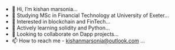 - 👋 Hi, I’m kishan marsonia...
- 📜 Studying MSc in Financial Technology at University of Exeter...
- 👀 Interested in blockchain and FinTech...
- 🌱 Actively learning solidity and Python...
- 💞️ Looking to collaborate on Dapp projects...
- 📫 How to reach me - kishanmarsonia@outlook.com ...

<!---
kishan-ix/kishan-ix is a ✨ special ✨ repository because its `README.md` (this file) appears on your GitHub profile.
You can click the Preview link to take a look at your changes.
--->
